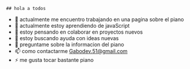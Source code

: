     ## hola a todos

- 🔭 actualmente me encuentro trabajando en una pagina sobre el piano  
- 🌱 actualmente estoy aprendiendo de javaScript  
- 👯 estoy pensando en colaborar en proyectos nuevos  
- 🤔 estoy buscando ayuda con ideas nuevas  
- 💬 preguntame sobre la informacion del piano  
- 📫 como contactarme Gabodev.51@gmail.com  
- ⚡ me gusta tocar bastante piano

